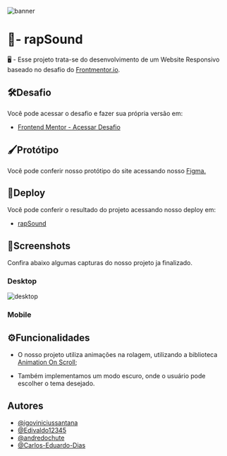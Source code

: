 ![banner](https://user-images.githubusercontent.com/86114583/191879989-874caca6-8e75-4dcd-a62a-5742f880a1f4.png)



# 🎵- rapSound

🖥️ - Esse projeto trata-se do desenvolvimento
de um Website Responsivo baseado no desafio do [Frontmentor.io](https://www.frontendmentor.io/challenges/sunnyside-agency-landing-page-7yVs3B6ef).


## 🛠️Desafio
  
Você pode acessar o desafio e fazer sua própria versão em:

- [Frontend Mentor - Acessar Desafio](https://www.frontendmentor.io/challenges/sunnyside-agency-landing-page-7yVs3B6ef)


## 🖌️Protótipo

Você pode conferir nosso protótipo do site acessando
nosso [Figma.](https://www.figma.com/file/o05jzcn7Cf27siM3EDxKA3/rapSound?node-id=0%3A1)
## 🔗Deploy

Você pode conferir o resultado do projeto acessando nosso
deploy em:

- [rapSound](https://rapsound.vercel.app)


## 📸Screenshots

Confira abaixo algumas capturas do nosso projeto ja finalizado.

### Desktop

![desktop](https://user-images.githubusercontent.com/86114583/191880116-2613a635-39e8-43ac-a8cc-aea3932ba07d.png)


### Mobile



## ⚙️Funcionalidades

- O nosso projeto utiliza animações na rolagem, utilizando a biblioteca [Animation On Scroll](https://michalsnik.github.io/aos/);

- Também implementamos um modo escuro, onde o usuário pode escolher o tema desejado.
## Autores

- [@igoviniciussantana](https://github.com/igorviniciussantana)
- [@Edivaldo12345](https://github.com/Edivaldo12345)
- [@andredochute](https://github.com/andredochute)
- [@Carlos-Eduardo-Dias](https://github.com/Carlos-Eduardo-Dias)
